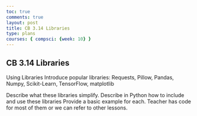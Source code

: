 ```yaml
---
toc: true
comments: true
layout: post
title: CB 3.14 Libraries
type: plans
courses: { compsci: {week: 10} }
---
```


## CB 3.14 Libraries 

Using Libraries
Introduce popular libraries: Requests, Pillow, Pandas, Numpy, Scikit-Learn, TensorFlow, matplotlib

Describe what these libraries simplify.
Describe in Python how to include and use these libraries
Provide a basic example for each. Teacher has code for most of them or we can refer to other lessons.
